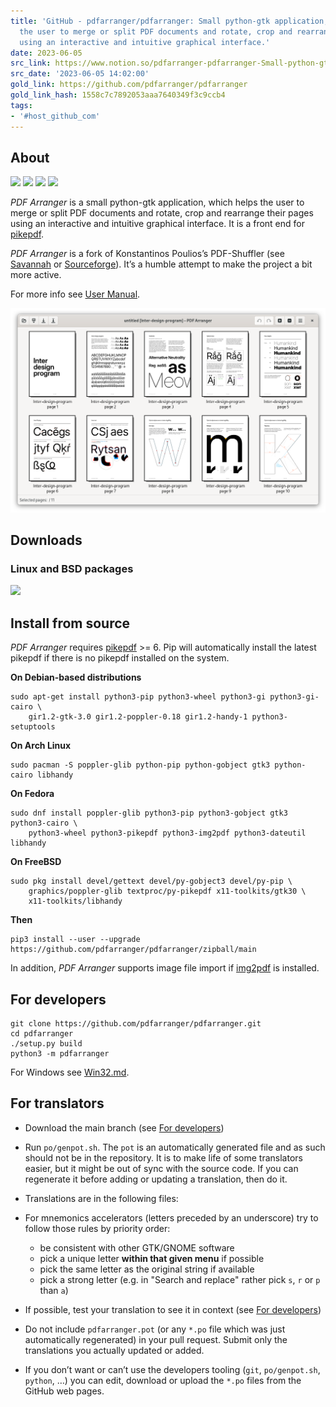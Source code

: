 ```yaml
---
title: 'GitHub - pdfarranger/pdfarranger: Small python-gtk application, which helps
  the user to merge or split PDF documents and rotate, crop and rearrange their pages
  using an interactive and intuitive graphical interface.'
date: 2023-06-05
src_link: https://www.notion.so/pdfarranger-pdfarranger-Small-python-gtk-application-which-helps-the-user-to-merge-or-split-PDF-do-b9fe5663e5a041a7a9f5a7531be7e8dc
src_date: '2023-06-05 14:02:00'
gold_link: https://github.com/pdfarranger/pdfarranger
gold_link_hash: 1558c7c7892053aaa7640349f3c9ccb4
tags:
- '#host_github_com'
---
```


About
-----


[![](https://github.com/pdfarranger/pdfarranger/workflows/CodeQL/badge.svg)](https://github.com/pdfarranger/pdfarranger/actions?query=workflow%3ACodeQL "Code quality workflow status")
[![](https://camo.githubusercontent.com/a9d932012a015eba9b661e552e8f9740fcc1116813fe78cc08059ca485ded2be/68747470733a2f2f6170702e636f646163792e636f6d2f70726f6a6563742f62616467652f47726164652f3162653963396136396633613434623739363132636335623238383763306637)](https://www.codacy.com/gh/pdfarranger/pdfarranger/dashboard?utm_source=github.com&utm_medium=referral&utm_content=pdfarranger/pdfarranger&utm_campaign=Badge_Grade)
[![](https://github.com/pdfarranger/pdfarranger/workflows/pdfarranger/badge.svg)](https://github.com/pdfarranger/pdfarranger/actions?query=workflow%3Apdfarranger+branch%3Amain)
[![](https://camo.githubusercontent.com/4a3f594488882c388e437a7dcd0d6312a4b3fc524a0815cb5151c3b358b7c9db/68747470733a2f2f636f6465636f762e696f2f67682f706466617272616e6765722f706466617272616e6765722f6272616e63682f6d61696e2f67726170682f62616467652e737667)](https://codecov.io/gh/pdfarranger/pdfarranger)


*PDF Arranger* is a small python-gtk application, which helps the user to merge
or split PDF documents and rotate, crop and rearrange their pages using an
interactive and intuitive graphical interface. It is a front end for
[pikepdf](https://github.com/pikepdf/pikepdf).


*PDF Arranger* is a fork of Konstantinos Poulios’s PDF-Shuffler
(see [Savannah](https://savannah.nongnu.org/projects/pdfshuffler) or
[Sourceforge](http://sourceforge.net/projects/pdfshuffler)).
It’s a humble attempt to make the project a bit more active.


For more info see [User Manual](https://github.com/pdfarranger/pdfarranger/wiki/User-Manual).


[![](https://github.com/pdfarranger/pdfarranger/raw/main/data/screenshot.png)](https://github.com/pdfarranger/pdfarranger/raw/main/data/screenshot.png)


Downloads
---------


### Linux and BSD packages


[![](https://camo.githubusercontent.com/e5a56a2055266545786dc10fc09150092b1645ba31f5712b38d1201d6cf5b7f1/68747470733a2f2f7265706f6c6f67792e6f72672f62616467652f766572746963616c2d616c6c7265706f732f706466617272616e6765722e7376673f636f6c756d6e733d34266578636c7564655f756e737570706f727465643d31)](https://repology.org/project/pdfarranger/versions)


Install from source
-------------------


*PDF Arranger* requires [pikepdf](https://github.com/pikepdf/pikepdf) >= 6.
Pip will automatically install the latest pikepdf if there is no pikepdf installed on the system.


**On Debian-based distributions**



```
sudo apt-get install python3-pip python3-wheel python3-gi python3-gi-cairo \
    gir1.2-gtk-3.0 gir1.2-poppler-0.18 gir1.2-handy-1 python3-setuptools

```

**On Arch Linux**



```
sudo pacman -S poppler-glib python-pip python-gobject gtk3 python-cairo libhandy

```

**On Fedora**



```
sudo dnf install poppler-glib python3-pip python3-gobject gtk3 python3-cairo \
    python3-wheel python3-pikepdf python3-img2pdf python3-dateutil libhandy

```

**On FreeBSD**



```
sudo pkg install devel/gettext devel/py-gobject3 devel/py-pip \
    graphics/poppler-glib textproc/py-pikepdf x11-toolkits/gtk30 \
    x11-toolkits/libhandy

```

**Then**



```
pip3 install --user --upgrade https://github.com/pdfarranger/pdfarranger/zipball/main

```

In addition, *PDF Arranger* supports image file import if [img2pdf](https://gitlab.mister-muffin.de/josch/img2pdf) is installed.


For developers
--------------



```
git clone https://github.com/pdfarranger/pdfarranger.git
cd pdfarranger
./setup.py build
python3 -m pdfarranger

```

For Windows see [Win32.md](/pdfarranger/pdfarranger/blob/main/Win32.md).


For translators
---------------


* Download the main branch (see [For developers](#for-developers))
* Run `po/genpot.sh`. The `pot` is an automatically generated file and as such
should not be in the repository. It is to make life of some translators
easier, but it might be out of sync with the source code. If you can
regenerate it before adding or updating a translation, then do it.
* Translations are in the following files:
* For mnemonics accelerators (letters preceded by an underscore) try to follow
those rules by priority order:


	+ be consistent with other GTK/GNOME software
	+ pick a unique letter **within that given menu** if possible
	+ pick the same letter as the original string if available
	+ pick a strong letter (e.g. in "Search and replace" rather pick `s`, `r` or `p` than `a`)
* If possible, test your translation to see it in context
(see [For developers](#for-developers))
* Do not include `pdfarranger.pot` (or any `*.po` file which was just
automatically regenerated) in your pull request. Submit only the translations
you actually updated or added.
* If you don’t want or can’t use the developers tooling (`git`,
`po/genpot.sh`, `python`, …) you can edit, download or upload the `*.po`
files from the GitHub web pages.